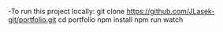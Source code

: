 -To run this project locally:
   git clone https://github.com/JLasek-git/portfolio.git
   cd portfolio
   npm install
   npm run watch
